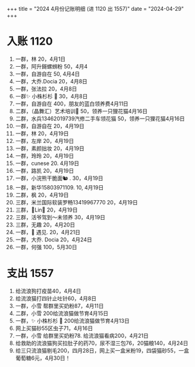 +++
title = "2024 4月份记账明细 (进 1120 出 1557)"
date = "2024-04-29"
+++

# 入账 1120

1. 一群，林 20，4月1日
2. 一群，阿升鎶螺蛳粉 50，4月4
3. 一群，自游自在 50, 4月4日
4. 一群，大乔.Docia 20，4月8日
5. 一群，张法拉 20，4月8日
6. 一群✨ 小株杉杉 🐬 30，4月8日
7. 一群，自游自在 400，朋友的蓝白领养费4月11日
8. 二群，（晶舞汇）艺术培训🌺 50，领养一只狸花猫4月16日
9. 二群，水兵13462019739汽修二手车领花猫 50，领养一只狸花猫4月16日
10. 一群，自游自在 20，4月19日
11. 一群，林 20，4月19日
12. 一群，左岸 20，4月19日
13. 一群，素颜拙妆 20，4月19日
14. 一群，玲玲 20，4月19日
15. 一群，cunese 20. 4月19日
16. 一群，路凯 20，4月19日
17. 一群，小浣熊干脆面🐿 . 30，4月19日
18. 一群，新华15803971109.  10, 4月19日
19. 二群，枫 20，4月19日
20. 三群，米兰国际软装罗畅13419967770 20，4月19日
21. 三群，🎀Lin🎀 20，4月19日
22. 三群，活爷驾到～未领养 30，4月19日
23. 三群，无趣 20，4月20日
24. 一群，🌈  遇见.  20，4月21日
25. 一群，大乔. Docia 20，4月24日
26. 一群，何强 100，5月30日

# 支出 1557
1. 给流浪狗打疫苗40，4月4日
2. 给流浪猫打四针止吐针60，4月8日
3. 一群，小雪 帮群里买奶粉87，4月11日
4. 二群，小雪 200给流浪猫做节育4月15日
5. 一群，✨ 小株杉杉 🐬 200给流浪猫做节育4月13日
6. 网上买猫砂55区虫子71，4月16日
7. 一群，小雪 给群里买奶粉78. 给流浪猫看病200，4月21日
8. 给救助的流浪猫狗买拉肚子的药70，尿不湿三包76，20猫粮140，4月24日
9. 给三只流浪猫剔毛200，四月28日，网上买一盒米粉19，四袋猫砂55，一盒葡萄糖6元，4月30日！